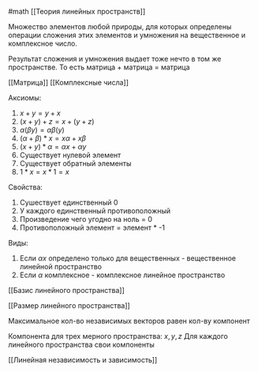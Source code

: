 #math 
[[Теория линейных пространств]]

Множество элементов любой природы, для которых определены операции сложения этих элементов и умножения на вещественное и комплексное число. 

Результат сложения и умножения выдает тоже нечто в том же пространстве. То есть матрица + матрица = матрица

[[Матрица]]
[[Комплексные числа]]

Аксиомы:
1. $x+y=y+x$
2. $(x+y)+z=x + (y+z)$
3. $\alpha(\beta y) = \alpha\beta(y)$
4. $(\alpha + \beta) * x =x\alpha + x\beta$
5. $(x+y) * \alpha =\alpha x + \alpha y$
6. Существует нулевой элемент
7. Существует обратный элементы
8. $1*x=x*1=x$

Свойства:
1. Сушествует единственный 0
2. У каждого единственный противоположный
3. Произведение чего угодно на ноль = 0
4. Противоположный элемент = элемент * -1

Виды: 
1. Если $\alpha x$ определено только для вещественных - вещественное линейной пространство
2. Если $\alpha$ комплексное - комплексное линейное пространство

[[Базис линейного пространства]]

[[Размер линейного пространства]]

Максимальное кол-во независимых векторов равен кол-ву компонент

Компонента для трех мерного пространства: $x,y,z$
Для каждого линейного пространства свои компоненты

[[Линейная независимость и зависимость]]
